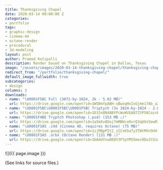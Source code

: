 ```yaml
---
title: Thanksgiving Chapel
date: 2020-03-14 00:00:00 Z
categories:
- portfolio
tags:
- graphic-design
- cinema-4d
- octane-render
- procedural
- 3d-modeling
layout: post
author: Pramod Kotipalli
description: Render based on Thanksgiving Chapel in Dallas, Texas
image: "/assets/images/2020-03-14-thanksgiving-chapel/thanksgiving-chapel-thumbnail.png"
redirect_from: "/portfolio/thanksgiving-chapel/"
default_image_fullwidth: true
subcategories:
- design
columns: 3
downloads:
- name: "\U0001F5BC️ Full (3072-by-1024, 2k - 5.02 MB)"
  url: https://drive.google.com/open?id=1W5BmfpABH-sBwxqHxIxGjmei7Ab_a2ps
- name: "\U0001F5BC️\U0001F5BC️\U0001F5BC️ Triptych (3x 1024-by-1024 - 2.86 MB)"
  url: https://drive.google.com/open?id=1O3Jn8N4ABYPcWuWVGA87ZtP58CozsRxJ
- name: "\U0001F4BE Tryptch Photoshop (.psd) (153 MB ⚠️)"
  url: https://drive.google.com/open?id=1a5mXv8Doj7mMBHcxHvrQ3qUXs5ewRIK2
- name: "\U0001F3A5 .c4d (Cinema 4D, requires Octane) (75 MB)"
  url: https://drive.google.com/open?id=1ijMQpPIt2_zICsK5a7y3TWtMVn5H4fQm
- name: "\U0001F3A5 .orbx (Octane Render) (131 MB ⚠️)"
  url: https://drive.google.com/open?id=1bA4UYnwO6QY3FYpYM55mos9DoJCG1unZ
---
```


![]({{ page.image }})

(See links for source files.)

